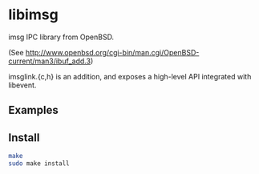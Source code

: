 libimsg
=======

imsg IPC library from OpenBSD.

(See http://www.openbsd.org/cgi-bin/man.cgi/OpenBSD-current/man3/ibuf_add.3)

imsglink.{c,h} is an addition, and exposes a high-level API integrated with libevent.

## Examples



## Install

```bash
make
sudo make install
```
